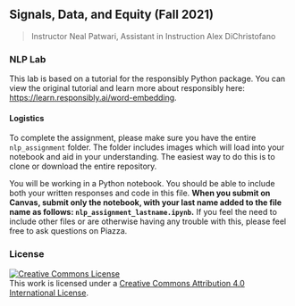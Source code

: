 ##  Signals, Data, and Equity (Fall 2021)
> Instructor Neal Patwari, Assistant in Instruction Alex DiChristofano

### NLP Lab 

This lab is based on a tutorial for the responsibly Python package. You can view the original tutorial and learn more about responsibly here: https://learn.responsibly.ai/word-embedding.

#### Logistics

To complete the assignment, please make sure you have the entire `nlp_assignment` folder. The folder includes images which will load into your notebook and aid in your understanding. The easiest way to do this is to clone or download the entire repository.

You will be working in a Python notebook. You should be able to include both your written responses and code in this file. **When you submit on Canvas, submit only the notebook, with your last name added to the file name as follows: `nlp_assignment_lastname.ipynb`.** If you feel the need to include other files or are otherwise having any trouble with this, please feel free to ask questions on Piazza.

### License

<a rel="license" href="http://creativecommons.org/licenses/by/4.0/"><img alt="Creative Commons License" style="border-width:0" src="https://i.creativecommons.org/l/by/4.0/88x31.png" /></a><br />This work is licensed under a <a rel="license" href="http://creativecommons.org/licenses/by/4.0/">Creative Commons Attribution 4.0 International License</a>.